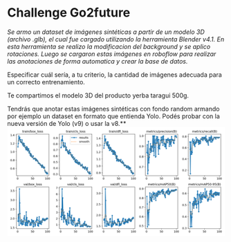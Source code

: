 # Challenge Go2future
_Se armo un dataset de imágenes sintéticas a partir de un modelo 3D (archivo .glb), el cual fue cargado utilizando la herramienta Blender v4.1. En esta herramienta se realizo la modificacion del background y se aplico rotaciones. Luego se cargaron estas imágenes en roboflow para realizar las anotaciones de forma automatica y crear la base de datos._

Especificar cuál sería, a tu criterio, la cantidad de imágenes adecuada para un correcto entrenamiento.

Te compartimos el modelo 3D del producto yerba taragui 500g.

Tendrás que anotar estas imágenes sintéticas con fondo random armando por ejemplo un dataset en formato que entienda Yolo. Podés probar con la nueva versión de Yolo (v9) o usar la v8.**
![YOLOv9 Benchmark](Producto/Yerba_Taragui5/results.png)
